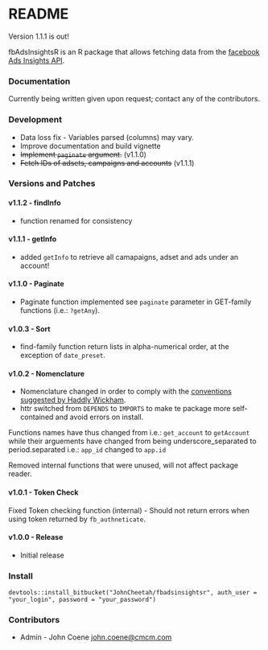 # README #

Version 1.1.1 is out!

fbAdsInsightsR is an R package that allows fetching data from the [facebook Ads Insights API](https://developers.facebook.com/docs/marketing-api/insights/v2.5).

### Documentation ###

Currently being written given upon request; contact any of the contributors.

### Development ###

* Data loss fix - Variables parsed (columns) may vary.
* Improve documentation and build vignette
* ~~Implement `paginate` argument.~~ (v1.1.0)
* ~~Fetch IDs of adsets, campaigns and accounts~~ (v1.1.1)


### Versions and Patches ###

#### v1.1.2 - findInfo ####

* function renamed for consistency

#### v1.1.1 - getInfo ####

* added `getInfo` to retrieve all camapaigns, adset and ads under an account!

#### v1.1.0 - Paginate ####

* Paginate function implemented see `paginate` parameter in GET-family functions (i.e.: `?getAny`).

#### v1.0.3 - Sort ####

* find-family function return lists in alpha-numerical order, at the exception of `date_preset`.

#### v1.0.2 - Nomenclature ####

* Nomenclature changed in order to comply with the [conventions suggested by Haddly Wickham](http://r-pkgs.had.co.nz/style.html).
* httr switched from `DEPENDS` to `IMPORTS` to make te package more self-contained and avoid errors on install.

Functions names have thus changed from i.e.: `get_account` to `getAccount` while their arguements have changed from being underscore_separated to period.separated i.e.: `app_id` changed to `app.id`

Removed internal functions that were unused, will not affect package reader.

#### v1.0.1 - Token Check ####

Fixed Token checking function (internal) - Should not return errors when using token returned by `fb_authneticate`.

#### v1.0.0 - Release ####

* Initial release

### Install ###

`devtools::install_bitbucket("JohnCheetah/fbadsinsightsr", auth_user = "your_login", password = "your_password")`

### Contributors ###

* Admin - John Coene <john.coene@cmcm.com>